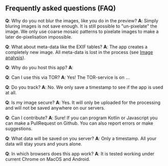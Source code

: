 ## Frequently asked questions (FAQ)
**Q**: Why do you not blur the images, like you do in the preview?
**A**: Simply bluring images is not save enough. It is still possible to "un-pixelate" the image. We only use coarse mosaic patterns to pixelate images to make a later de-pixelisation impossible.

**Q**: What about meta-data like the EXIF tables?
**A**: The app creates a completely new image. All meta-data is lost in the process (see [Image analysis](image-analysis?l=en)).

**Q**: Why do you host this app?
**A**:

**Q**: Can I use this via TOR?
**A**: Yes! The TOR-service is on ...

**Q**: Do you track?
**A**: No. We only save a timestamp to see if the app is used at all.

**Q**: Is my image secure?
**A**: Yes. It will only be uploaded for the processing and will not be saved anywhere on our servers.

**Q**: Can I contribute?
**A**: Sure! If you can program Kotlin or Javascript you can make a PullRequest on Github. You can also report errors or make suggestions.

**Q**: What data will be saved on you server?
**A**: Only a timestamp. All your data will stay yours and yours alone.

**Q**: In which browsers does this app work?
**A**: It is tested working under current Chrome on MacOS and Android.